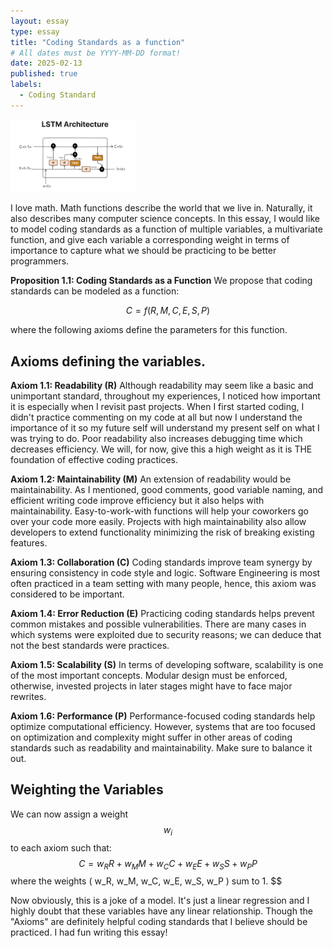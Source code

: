 ```yaml
---
layout: essay
type: essay
title: "Coding Standards as a function"
# All dates must be YYYY-MM-DD format!
date: 2025-02-13
published: true
labels:
  - Coding Standard
---
```


<img width="200px" class="rounded float-start pe-4" src="../img/LSTM.png">

I love math. Math functions describe the world that we live in. Naturally, it also describes many computer science concepts. In this essay, I would like to model coding standards as a function of multiple variables, a multivariate function, and give each variable a corresponding weight in terms of importance to capture
what we should be practicing to be better programmers. 

**Proposition 1.1: Coding Standards as a Function**
We propose that coding standards can be modeled as a function:
```math
C = f(R, M, C, E, S, P)
```
where the following axioms define the parameters for this function.

## Axioms defining the variables.

**Axiom 1.1: Readability (R)**
Although readability may seem like a basic and unimportant standard, throughout my experiences, I noticed how important it is especially when I revisit past projects. When I first started coding, I didn't practice commenting on my code at all but now I understand the importance of it so my future self will understand my present self on what I was trying to do. Poor readability also increases debugging time which decreases efficiency. We will, for now, give this a high weight as it is THE foundation of effective coding practices.

**Axiom 1.2: Maintainability (M)**
An extension of readability would be maintainability. As I mentioned, good comments, good variable naming, and efficient writing code improve efficiency but it also helps with maintainability. Easy-to-work-with functions will help your coworkers go over your code more easily. Projects with high maintainability also allow developers to extend functionality minimizing the risk of breaking existing features.

**Axiom 1.3: Collaboration (C)**
Coding standards improve team synergy by ensuring consistency in code style and logic. Software Engineering is most often practiced in a team setting with many people, hence, this axiom was considered to be important.

**Axiom 1.4: Error Reduction (E)**
Practicing coding standards helps prevent common mistakes and possible vulnerabilities. There are many cases in which systems were exploited due to security reasons; we can deduce that not the best standards were practices.

**Axiom 1.5: Scalability (S)**
In terms of developing software, scalability is one of the most important concepts. Modular design must be enforced, otherwise, invested projects in later stages might have to face major rewrites.

**Axiom 1.6: Performance (P)**
Performance-focused coding standards help optimize computational efficiency. However, systems that are too focused on optimization and complexity might suffer in other areas of coding standards such as readability and maintainability. Make sure to balance it out.

## Weighting the Variables
We can now assign a weight $$w_i$$ to each axiom such that:
$$
C = w_R R + w_M M + w_C C + w_E E + w_S S + w_P P
$$
where the weights \( w_R, w_M, w_C, w_E, w_S, w_P \) sum to 1.
$$

Now obviously, this is a joke of a model. It's just a linear regression and I highly doubt that these variables have any linear relationship. Though the "Axioms" are definitely helpful coding standards that I believe should be practiced. I had fun writing this essay!

